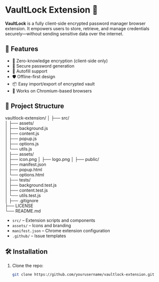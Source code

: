 # VaultLock Extension 🔐

**VaultLock** is a fully client-side encrypted password manager browser extension. It empowers users to store, retrieve, and manage credentials securely—without sending sensitive data over the internet.

## 🚀 Features

- 🔐 Zero-knowledge encryption (client-side only)
- 🧠 Secure password generation
- 🔎 Autofill support
- 🛡️ Offline-first design
- 📦 Easy import/export of encrypted vault
- 🧩 Works on Chromium-based browsers  

## 📂 Project Structure

vaultlock-extension/
│
├── src/                    
│   ├── assets/              
│   ├── background.js        
│   ├── content.js           
│   ├── popup.js             
│   ├── options.js           
│   └── utils.js             
│
├── assets/                  
│   ├── icon.png
│   ├── logo.png
│
├── public/                  
│   ├── manifest.json        
│   ├── popup.html           
│   └── options.html         
│
├── tests/                   
│   ├── background.test.js   
│   ├── content.test.js      
│   └── utils.test.js        
│
├── .gitignore               
├── LICENSE                  
└── README.md                

- `src/` – Extension scripts and components
- `assets/` – Icons and branding
- `manifest.json` – Chrome extension configuration
- `.github/` – Issue templates

## 🛠️ Installation

1. Clone the repo:
   ```bash
   git clone https://github.com/yourusername/vaultlock-extension.git

